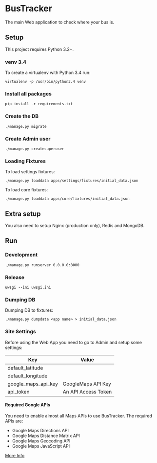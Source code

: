 # BusTracker

The main Web application to check where your bus is.

## Setup

This project requires Python 3.2+.

### venv 3.4

To create a virtualenv with Python 3.4 run:

`virtualenv -p /usr/bin/python3.4 venv`

### Install all packages

`pip install -r requirements.txt`

### Create the DB

`./manage.py migrate`

### Create Admin user

`./manage.py createsuperuser`

### Loading Fixtures

To load settings fixtures:

`./manage.py loaddata apps/settings/fixtures/initial_data.json`

To load core fixtures:

`./manage.py loaddata apps/core/fixtures/initial_data.json`

## Extra setup

You also need to setup Nginx (production only), Redis and MongoDB.

## Run

### Development

`./manage.py runserver 0.0.0.0:8000`

### Release

`uwsgi --ini uwsgi.ini`

### Dumping DB

Dumping DB to fixtures:

`./manage.py dumpdata <app name> > initial_data.json`

### Site Settings

Before using the Web App you need to go to Admin and setup some settings:

| Key | Value |
|-----|-------|
| default_latitude | |
| default_longitude | |
| google_maps_api_key | GoogleMaps API Key |
| api_token | An API Access Token |

#### Required Google APIs

You need to enable almost all Maps APIs to use BusTracker. The required APIs are:

- Google Maps Directions API
- Google Maps Distance Matrix API
- Google Maps Geocoding API
- Google Maps JavaScript API

[More Info](https://developers.google.com/maps/)

